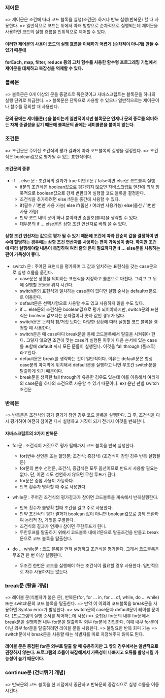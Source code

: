 ### 제어문

=> 제어문은 조건에 따라 코드 블록을 실행(조건문) 하거나 반복 실행(반복문) 할 때 사용한다.
=> 일반적으로 코드는 위에서 아래 방향으로 순차적으로 실행되는데 제어문을 사용하면 코드의 실행 흐름을 인위적으로 제어할 수 있다.

#### 이러한 제어문의 사용이 코드의 실행 흐름을 이해하기 어렵게 (순차적이 아니게) 만들 수 있기 때문에
#### forEach, map, filter, reduce 등의 고차 함수를 사용한 함수형 프로그래밍 기법에서 제어문을 대체하고 복잡성을 억제할 수 있다.

### 블록문

=> 블록문은 0개 이상의 문을 중괄호로 묶은것이고 자바스크립트는 블록문을 하나의 실행 단위로 취급한다.
=> 블록문은 단독으로 사용할 수 있으나 일반적으로는 제어문이나 함수를 정의할 때 사용한다.

#### 문의 끝에는 세미콜론(;)을 붙이는게 일반적이지만 블록문은 언제나 문의 종료를 의미하는 자체 종결성을 갖기 때문에 블록문의 끝에는 세미콜론을 붙이지 않는다.

### 조건문

=> 조건문은 주어진 조건식의 평가 결과에 따라 코드블록의 실행을 결정한다.
=> 조건식은 boolean값으로 평가될 수 있는 표현식이다.

#### 조건문의 종류

- if ... else 문 : 조건식의 결과가 true 이면 if문 / false이면 else문 코드블록 실행
  - if문의 조건식은 boolean값으로 평가되지 않으면 자바스크립트 엔진에 의해 암묵적으로 boolean값으로 강제 변환되어 실행할 코드 블록을 결정한다.
  - 조건식을 추가하려면 else if문을 중간에 사용할 수 있다.
  - if(필수 / 1번만 사용 가능) else if(옵션 / 여러번 사용가능) else(옵션 / 1번만 사용 가능)
  - 만약 코드 내의 문이 하나 뿐이라면 증활호(블록)을 생략할 수 있다.
  - 대부분의 if ... else문은 삼항 조건 연산자로 바꿔 쓸 수 있다.

#### 삼항 조건 연산자는 값으로 평가 될 수 있기 때문에 조건에 따라 단순히 값을 결정하여 변수에 할당하는 경우에는 삼항 조건 연산자를 사용하는 편이 가독성이 좋다. 하지만 조건에 따라 실행해야할 내용이 복잡하여 여러 줄의 문이 필요하다면 if ... else문을 사용하는 편이 가독성이 좋다.
    
- switch 문 : 주어진 표현식을 평가하여 그 값과 일치하는 표현식을 갖는 case문으로 실행 흐름을 옮긴다.
  - case문은 상황을 의미하는 표현식을 지정하고 콜론으로 마친다. 그리고 그 뒤에 실행할 문들을 위치 시킨다.
  - switch문의 표현식과 일치하는 case문이 없다면 실행 순서는 defaultㅁ문으로 이동한다.
  - default문은 선택사항으로 사용할 수도 있고 사용하지 않을 수도 있다.
  - if ... else문의 조건식은 boolean값으로 평가 되어야하지만, switch문의 표현식은 boolean 값보다는 문자열이나 숫자 값인 경우가 많다.
  - switch문은 논리적 참/거짓 보다는 다양한 상황에 따라 실행할 코드 블록을 결정할 때 사용한다.
  - switch문은 매 case마다 break문을 통해 코드블록에서 탈출을 시켜줘야 한다. 그렇지 않으면 조건에 맞는 case가 실행된 이후에 다음 순서에 있는 case를 포함해 default 까지 모든 문들이 실행된다. 이것을 fall through (폴스루) 라고한다.
  - default문은 break를 생략하는 것이 일반적이다. 이유는 default문은 항상 case문의 마지막에 위치해서 default문을 실행하고 나면 무조건 switch문을 탈출하게 되기 때문이다.
  - break문을 생략한 fall through가 유용한 경우도 있는데 이를 이용해서 여러개의 case문을 하나의 조건으로 사용할 수 있기 때문이다. ex) 윤년 판별 switch 조건문

### 반복문

=> 반복문은 조건식의 평가 결과가 참인 경우 코드 블록을 실행한다. 그 후, 조건식을 다시 평가하여 여전히 참이면 다시 실행하고 거짓이 되기 전까지 이것을 반복한다.

#### 자바스크립트의 3가지 반복문

- for문 : 조건식이 거짓으로 평가 될때까지 코드 블록을 반복 실행한다.
  - for(변수 선언문 또는 할당문; 조건식; 증감식) {조건식이 참인 경우 반복 실행될 문}
  - for문의 변수 선언문, 조건식, 증감식은 모두 옵션이므로 반드시 사용할 필요는 없다. 단, 어떤 식도 선언하지 않으면 무한 루프가 된다.
  - for문은 중첩 사용이 가능하다.
  - 반복 횟수가 명확할 때 주로 사용한다.

- while문 : 주어진 조건식의 평가결과가 참이면 코드블록을 계속해서 반복실행한다.
  - 반복 횟수가 불명확 할때 조건을 걸고 주로 사용한다.
  - 만약 조건식의 평가 결과가 boolean 값이 아니면 boolean값으로 강제 변환하여 논리적 참, 거짓을 구별한다.
  - 조건식의 결과가 언제나 참이면 무한루프가 된다.
  - 무한루프를 탈출하기 위해서 코드블록 내에 if문으로 탈출조건을 만들고 break문으로 코드 블록을 탈출한다.
    
- do ... while문 : 코드 블록을 먼저 실행하고 조건식을 평가한다. 그래서 코드블록은 무조건 한 번 이상 실행된다.
  - 무조건 한번은 코드를 싫행해야 하는 조건식이 필요할 경우 사용한다. 일반적으로 자주 사용하지는 않는다.
 
### break문 (탈출 개념)

=> 레이블 문(식별자가 붙은 문), 반복문(for, for ... in, for ... of, while, do ... while) 또는 switch문의 코드 블록을 탈출한다.
=> 만약 이 이외의 코드블록을 break문을 사용하면 Syntax error가 발생한다.
=> switch문의 case문과 default문이 레이블 문이다. (프로그램의 실행 순서를 제어하는데 사용)
=> 중첩된 for문의 내부 for문에서 break문을 실행하면 내부 for문을 탈출하여 외부 for문에 진입한다. 이때 내부 for문이 아닌 외부 for문을 탈출하려면 레이블 문을 사용한다.
=> 불필요한 반복 회피 가능
=> switch문에서 break문을 사용할 때는 식별자를 따로 지정해주지 않아도 된다.

#### 레이블 문은 중첩된 for문 외부로 탈출 할 때 유용하지만 그 밖의 경우에서는 일반적으로 권장하지 않는다. 프로그램의 흐름이 복잡해져서 가독성이 나빠지고 오류를 발생시킬 가능성이 높기 때문이다.

### continue문 (건너뛰기 개념)

=> 반복문의 코드 블록을 현 지점에서 중단하고 반복문의 증감식으로 실행 흐름을 이동시킨다.

